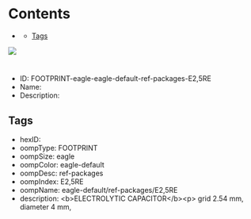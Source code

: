 



Contents
========

* [](#)
	* [Tags](#tags)
  
![][im]
# 

- ID: FOOTPRINT-eagle-eagle-default-ref-packages-E2,5RE
- Name: 
- Description: 

## Tags

- hexID: 
- oompType: FOOTPRINT
- oompSize: eagle
- oompColor: eagle-default
- oompDesc: ref-packages
- oompIndex: E2,5RE
- oompName: eagle-default/ref-packages/E2,5RE
- description: &lt;b&gt;ELECTROLYTIC CAPACITOR&lt;/b&gt;&lt;p&gt;&#xD;
grid 2.54 mm, diameter 4 mm,



[im]: image.png
